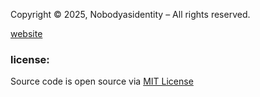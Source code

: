 Copyright © 2025, Nobodyasidentity – All rights reserved.

[website](https://nobodyasidentity.github.io/)
### license:
  Source code is open source via [MIT License](https://github.com/Nobodyasidentity/Nobodyasidentity.github.io/blob/main/MIT-LICENSE)
